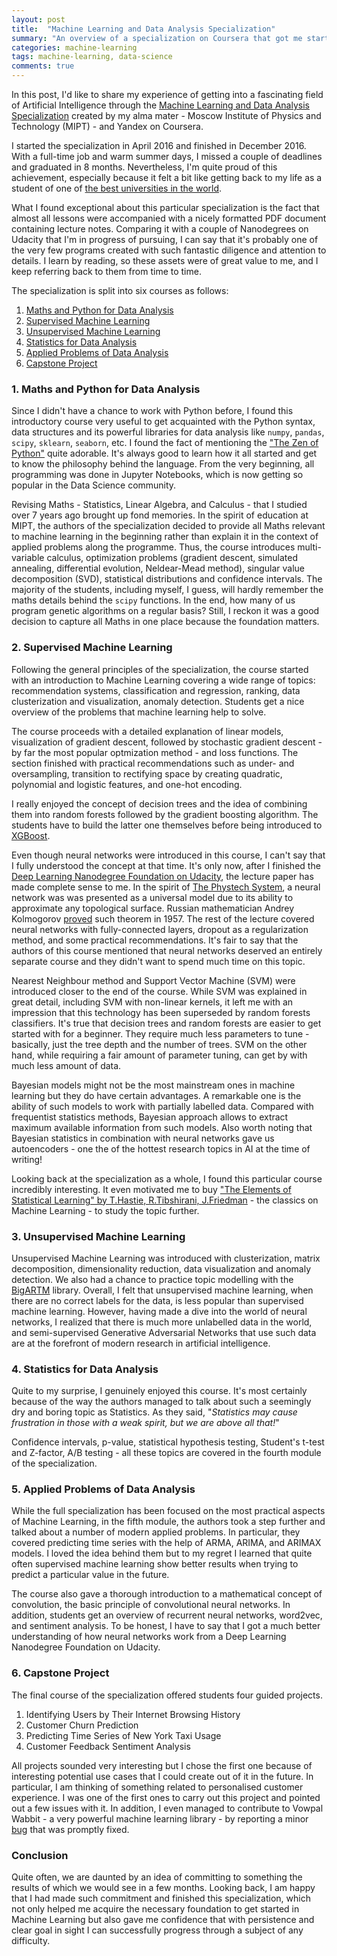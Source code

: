 ```yaml
---
layout: post
title:  "Machine Learning and Data Analysis Specialization"
summary: "An overview of a specialization on Coursera that got me started in Machine Learning"
categories: machine-learning
tags: machine-learning, data-science
comments: true
---
```

In this post, I'd like to share my experience of getting into a fascinating field of Artificial Intelligence through the [Machine Learning and Data Analysis Specialization][mlda-link] created by my alma mater - Moscow Institute of Physics and Technology (MIPT) - and Yandex on Coursera.

I started the specialization in April 2016 and finished in December 2016. With a full-time job and warm summer days, I missed a couple of deadlines and graduated in 8 months. Nevertheless, I'm quite proud of this achievement, especially because it felt a bit like getting back to my life as a student of one of [the best universities in the world][mipt-best].

What I found exceptional about this particular specialization is the fact that almost all lessons were accompanied with a nicely formatted PDF document containing lecture notes. Comparing it with a couple of Nanodegrees on Udacity that I'm in progress of pursuing, I can say that it's probably one of the very few programs created with such fantastic diligence and attention to details. I learn by reading, so these assets were of great value to me, and I keep referring back to them from time to time.

The specialization is split into six courses as follows:
1. [Maths and Python for Data Analysis](#1-maths-and-python-for-data-analysis)
2. [Supervised Machine Learning](#2-supervised-machine-learning)
3. [Unsupervised Machine Learning](#3-unsupervised-machine-learning)
4. [Statistics for Data Analysis](#4-statistics-for-data-analysis)
5. [Applied Problems of Data Analysis](#5-applied-problems-of-data-analysis)
6. [Capstone Project](#6-capstone-project)

### 1. Maths and Python for Data Analysis
Since I didn't have a chance to work with Python before, I found this introductory course very useful to get acquainted with the Python syntax, data structures and its powerful libraries for data analysis like `numpy`, `pandas`, `scipy`, `sklearn`, `seaborn`, etc. I found the fact of mentioning the ["The Zen of Python"](https://www.python.org/dev/peps/pep-0020/) quite adorable. It's always good to learn how it all started and get to know the philosophy behind the language. From the very beginning, all programming was done in Jupyter Notebooks, which is now getting so popular in the Data Science community.

Revising Maths - Statistics, Linear Algebra, and Calculus - that I studied over 7 years ago brought up fond memories. In the spirit of education at MIPT, the authors of the specialization decided to provide all Maths relevant to machine learning in the beginning rather than explain it in the context of applied problems along the programme. Thus, the course introduces multi-variable calculus, optimization problems (gradient descent, simulated annealing, differential evolution, Neldear-Mead method), singular value decomposition (SVD), statistical distributions and confidence intervals. The majority of the students, including myself, I guess, will hardly remember the maths details behind the `scipy` functions. In the end, how many of us program genetic algorithms on a regular basis? Still, I reckon it was a good decision to capture all Maths in one place because the foundation matters.

### 2. Supervised Machine Learning
Following the general principles of the specialization, the course started with an introduction to Machine Learning covering a wide range of topics: recommendation systems, classification and regression, ranking, data clusterization and visualization, anomaly detection. Students get a nice overview of the problems that machine learning help to solve.

The course proceeds with a detailed explanation of linear models, visualization of gradient descent, followed by stochastic gradient descent - by far the most popular optmization method - and loss functions. The section finished with practical recommendations such as under- and oversampling, transition to rectifying space by creating quadratic, polynomial and logistic features, and one-hot encoding.

I really enjoyed the concept of decision trees and the idea of combining them into random forests followed by the gradient boosting algorithm. The students have to build the latter one themselves before being introduced to [XGBoost](https://xgboost.readthedocs.io).

Even though neural networks were introduced in this course, I can't say that I fully understood the concept at that time. It's only now, after I finished the [Deep Learning Nanodegree Foundation on Udacity](https://in.udacity.com/course/deep-learning-nanodegree-foundation--nd101/), the lecture paper has made complete sense to me. In the spirit of [The Phystech System](https://en.wikipedia.org/wiki/Moscow_Institute_of_Physics_and_Technology#The_Phystech_System), a neural network was was presented as a universal model due to its ability to approximate any topological surface. Russian mathematician Andrey Kolmogorov [proved](https://en.wikipedia.org/wiki/Hilbert%27s_thirteenth_problem) such theorem in 1957. The rest of the lecture covered neural networks with fully-connected layers, dropout as a regularization method, and some practical recommendations. It's fair to say that the authors of this course mentioned that neural networks deserved an entirely separate course and they didn't want to spend much time on this topic.

Nearest Neighbour method and Support Vector Machine (SVM) were introduced closer to the end of the course. While SVM was explained in great detail, including SVM with non-linear kernels, it left me with an impression that this technology has been superseded by random forests classifiers. It's true that decision trees and random forests are easier to get started with for a beginner. They require much less parameters to tune - basically, just the tree depth and the number of trees. SVM on the other hand, while requiring a fair amount of parameter tuning, can get by with much less amount of data.

Bayesian models might not be the most mainstream ones in machine learning but they do have certain advantages. A remarkable one is the ability of such models to work with partially labelled data. Compared with frequentist statistics methods, Bayesian approach allows to extract maximum available information from such models. Also worth noting that Bayesian statistics in combination with neural networks gave us autoencoders - one the of the hottest research topics in AI at the time of writing!

Looking back at the specialization as a whole, I found this particular course incredibly interesting. It even motivated me to buy ["The Elements of Statistical Learning" by T.Hastie, R.Tibshirani, J.Friedman](https://statweb.stanford.edu/~tibs/ElemStatLearn/) - the classics on Machine Learning - to study the topic further.

### 3. Unsupervised Machine Learning
Unsupervised Machine Learning was introduced with clusterization, matrix decomposition, dimensionality reduction, data visualization and anomaly detection. We also had a chance to practice topic modelling with the [BigARTM](http://bigartm.org/) library. Overall, I felt that unsupervised machine learning, when there are no correct labels for the data, is less popular than supervised machine learning. However, having made a dive into the world of neural networks, I realized that there is much more unlabelled data in the world, and semi-supervised Generative Adversarial Networks that use such data are at the forefront of modern research in artificial intelligence.

### 4. Statistics for Data Analysis
Quite to my surprise, I genuinely enjoyed this course. It's most certainly because of the way the authors managed to talk about such a seemingly dry and boring topic as Statistics. As they said, "*Statistics may cause frustration in those with a weak spirit, but we are above all that!*"

Confidence intervals, p-value, statistical hypothesis testing, Student's t-test and Z-factor, A/B testing - all these topics are covered in the fourth module of the specialization.

### 5. Applied Problems of Data Analysis
While the full specialization has been focused on the most practical aspects of Machine Learning, in the fifth module, the authors took a step further and talked about a number of modern applied problems. In particular, they covered predicting time series with the help of ARMA, ARIMA, and ARIMAX models. I loved the idea behind them but to my regret I learned that quite often supervised machine learning show better results when trying to predict a particular value in the future.

The course also gave a thorough introduction to a mathematical concept of convolution, the basic principle of convolutional neural networks. In addition, students get an overview of recurrent neural networks, word2vec, and sentiment analysis. To be honest, I have to say that I got a much better understanding of how neural networks work from a Deep Learning Nanodegree Foundation on Udacity.

### 6. Capstone Project
The final course of the specialization offered students four guided projects.
1. Identifying Users by Their Internet Browsing History
2. Customer Churn Prediction
3. Predicting Time Series of New York Taxi Usage
4. Customer Feedback Sentiment Analysis

All projects sounded very interesting but I chose the first one because of interesting potential use cases that I could create out of it in the future. In particular, I am thinking of something related to personalised customer experience. I was one of the first ones to carry out this project and pointed out a few issues with it. In addition, I even managed to contribute to Vowpal Wabbit - a very powerful machine learning library - by reporting a minor [bug](https://github.com/JohnLangford/vowpal_wabbit/issues/1164) that was promptly fixed.

### Conclusion
Quite often, we are daunted by an idea of committing to something the results of which we would see in a few months. Looking back, I am happy that I had made such commitment and finished this specialization, which not only helped me acquire the necessary foundation to get started in Machine Learning but also gave me confidence that with persistence and clear goal in sight I can successfully progress through a subject of any difficulty.

[mlda-link]: https://www.coursera.org/specializations/machine-learning-data-analysis
[mipt-best]: https://www.topuniversities.com/universities/moscow-institute-physics-technology-mipt-moscow-phystech
